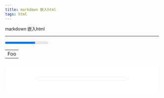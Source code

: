 ```yaml
---
title: markdown 嵌入html
tags: html
---
```


markdown 嵌入html

<!--more-->

---

<html>

<body>
    <p>
        <progress value=70 max="100" id="p1">70 % </progress>
    </p>
</body>
<script>
    let start = Date.now();

    let timer = setInterval(function () {
        let timePassed = Date.now() - start;
        p1.value = (timePassed / 10) % 100
        if (timePassed > 2000000) clearInterval(timer);

    }, 20);

</script>

</html>

<table>
    <tr>
        <td>Foo</td>
    </tr>
</table>

<html lang="en">
<head>
    <meta charset="UTF-8">
    <title>animation</title>
    <style>
        * {
            margin: 0;
            padding: 0
        }
        .container {
            display: flex;
            height: 100px;
            justify-content: center;
            align-items: center;
            background-color: #fff;
        }
        .container .progress {
            width: 300px;
            height: 10px;
            box-shadow: 0 0 2px #bebebe;
            border-radius: 10px;
            transition: all 2s;
        }
        .container .progress:after {
            display: block;
            content: '';
            height: 10px;
            background-color: #ff7d65;
            border-radius: 10px;
            animation: process 3s linear infinite;
        }
        @keyframes process {
            0% {
                width: 0;
            }
            20% {
                width: 0;
            }
            70% {
                width: 250px;
            }
            100% {
                width: 300px;
            }
        }
    </style>
</head>
<body>
<div class="container">
    <div class="progress"></div>
</div>
</body>
</html>